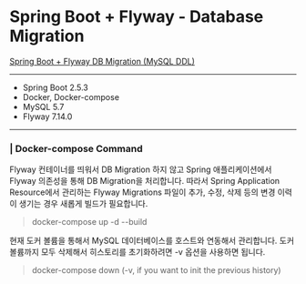 # Spring Boot + Flyway - Database Migration

[Spring Boot + Flyway DB Migration (MySQL DDL)](https://medium.com/taekwon-v/spring-boot-flyway-db-migration-mysql-ddl-4e649bda7f45)

---

- Spring Boot 2.5.3
- Docker, Docker-compose
- MySQL 5.7 
- Flyway 7.14.0 

---

### | Docker-compose Command 

Flyway 컨테이너를 띄워서 DB Migration 하지 않고 Spring 애플리케이션에서 Flyway 의존성을 통해 DB Migration을 처리합니다.
따라서 Spring Application Resource에서 관리하는 Flyway Migrations 파일이 추가, 수정, 삭제 등의 변경 이력이 생기는 경우 
새롭게 빌드가 필요합니다. 

> docker-compose up -d --build 

현재 도커 볼륨을 통해서 MySQL 데이터베이스를 호스트와 연동해서 관리합니다. 도커 볼륨까지 모두 삭제해서 히스토리를 초기화하려면 -v 옵션을 사용하면 됩니다. 

> docker-compose down (-v, if you want to init the previous history)

